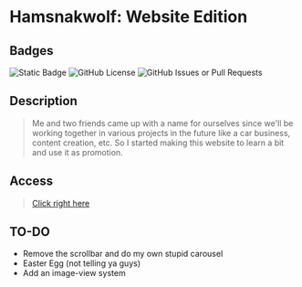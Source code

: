 
# Hamsnakwolf: Website Edition

## Badges

![Static Badge](https://img.shields.io/badge/STATUS-Under_Development-blue?style=for-the-badge&logo=html5&logoColor=ffffff) ![GitHub License](https://img.shields.io/github/license/alexeiman/hamsnakwolf.github.io?style=for-the-badge) ![GitHub Issues or Pull Requests](https://img.shields.io/github/issues/alexeiman/hamsnakwolf.github.io?style=for-the-badge)

## Description

> Me and two friends came up with a name for ourselves since we'll be working together in various projects in the future like
> a car business, content creation, etc. So I started making this website to learn a bit and use it as promotion.

## Access

> [Click right here](https://alexeiman.github.io/hamsnakwolf.github.io/)

## TO-DO

* Remove the scrollbar and do my own stupid carousel
* Easter Egg (not telling ya guys)
* Add an image-view system
